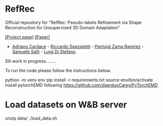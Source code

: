 # RefRec
Official repository for "RefRec: Pseudo-labels Refinement via Shape Reconstruction for Unsupervised 3D Domain Adaptation"

[[Project page]](https://cvlab-unibo.github.io/RefRec/) [[Paper]](https://arxiv.org/abs/2110.11036)

- [Adriano Cardace](https://www.unibo.it/sitoweb/adriano.cardace2) - [Riccardo Spezialetti](https://www.unibo.it/sitoweb/riccardo.spezialetti) - [Pierluigi Zama Ramirez](https://pierlui92.github.io/) - [Samuele Salti](https://vision.deis.unibo.it/ssalti/) - [Luigi Di Stefano](https://www.unibo.it/sitoweb/luigi.distefano/)

Sill work in progress........

To run the code please follow the instructions below.

python -m venv env
pip install -r requirements.txt
source env/bin/activate
install pytorchEMD following https://github.com/daerduoCarey/PyTorchEMD

# Load datasets on W&B server
unzip data/
./load_data.sh

